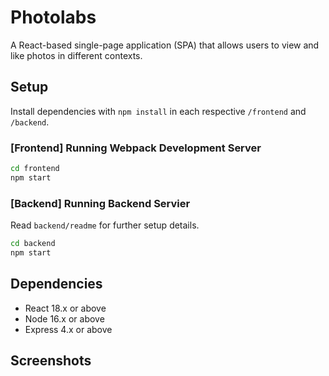 # Photolabs

A React-based single-page application (SPA) that allows users to view and like photos in different contexts.

## Setup

Install dependencies with `npm install` in each respective `/frontend` and `/backend`.

### [Frontend] Running Webpack Development Server

```sh
cd frontend
npm start
```

### [Backend] Running Backend Servier

Read `backend/readme` for further setup details.

```sh
cd backend
npm start
```

## Dependencies
- React 18.x or above
- Node 16.x or above
- Express 4.x or above

## Screenshots
